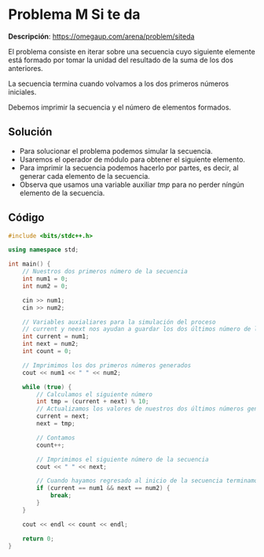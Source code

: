 # Problema M Si te da

**Descripción**: https://omegaup.com/arena/problem/siteda

El problema consiste en iterar sobre una secuencia cuyo siguiente elemente está formado por tomar la unidad del resultado de la suma de los dos anteriores.

La secuencia termina cuando volvamos a los dos primeros números iniciales.

Debemos imprimir la secuencia y el número de elementos formados.


## Solución

- Para solucionar el problema podemos simular la secuencia.
- Usaremos el operador de módulo para obtener el siguiente elemento.
- Para imprimir la secuencia podemos hacerlo por partes, es decir, al  generar cada elemento de la secuencia.
- Observa que usamos una variable auxiliar $tmp$ para no perder níngún elemento de la secuencia.

## Código

```c++
#include <bits/stdc++.h>

using namespace std;

int main() {
    // Nuestros dos primeros número de la secuencia
    int num1 = 0;
    int num2 = 0;

    cin >> num1;
    cin >> num2;

    // Variables auxialiares para la simulación del proceso
    // current y neext nos ayudan a guardar los dos últimos número de la secuencia
    int current = num1;
    int next = num2;
    int count = 0;

    // Imprimimos los dos primeros números generados
    cout << num1 << " " << num2;

    while (true) {
        // Calculamos el siguiente número
        int tmp = (current + next) % 10;
        // Actualizamos los valores de nuestros dos últimos números generados hasta el momento
        current = next;
        next = tmp;

        // Contamos
        count++;

        // Imprimimos el siguiente número de la secuencia
        cout << " " << next;

        // Cuando hayamos regresado al inicio de la secuencia terminamos el ciclo
        if (current == num1 && next == num2) {
            break;
        }
    }

    cout << endl << count << endl;

    return 0;
}

```

